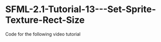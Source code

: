SFML-2.1-Tutorial-13---Set-Sprite-Texture-Rect-Size
===================================================

Code for the following video tutorial 
